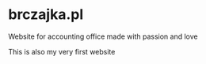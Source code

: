 # brczajka.pl
Website for accounting office made with passion and love


This is also my very first website
